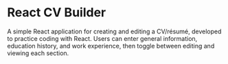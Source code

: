 # React CV Builder

A simple React application for creating and editing a CV/résumé, developed to practice coding with React. Users can enter general information, education history, and work experience, then toggle between editing and viewing each section.